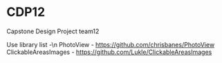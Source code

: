 # CDP12
Capstone Design Project team12

Use library list -\n
 PhotoView - https://github.com/chrisbanes/PhotoView
 ClickableAreasImages - https://github.com/Lukle/ClickableAreasImages
